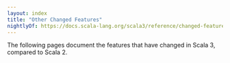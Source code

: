 ```yaml
---
layout: index
title: "Other Changed Features"
nightlyOf: https://docs.scala-lang.org/scala3/reference/changed-features.html
---
```


The following pages document the features that have changed in Scala 3, compared to Scala 2.
